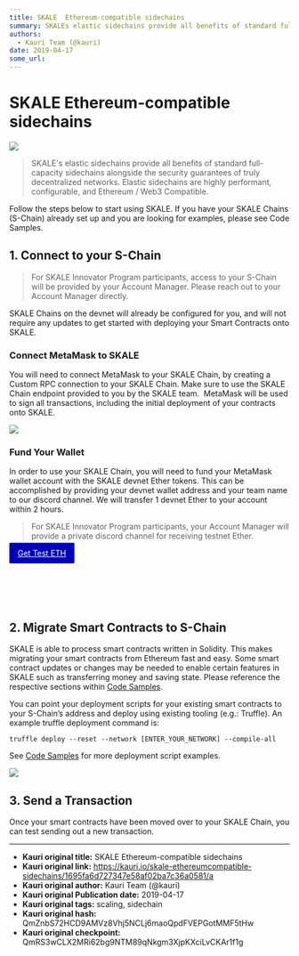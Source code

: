 ```yaml
---
title: SKALE  Ethereum-compatible sidechains
summary: SKALEs elastic sidechains provide all benefits of standard full-capacity sidechains alongside the security guarantees of truly decentralized networks. Elastic sidechains are highly performant, configurable, and Ethereum / Web3 Compatible. Follow the steps below to start using SKALE. If you have your SKALE Chains (S-Chain) already set up and you are looking for examples, please see Code Samples. 1. Connect to your S-Chain For SKALE Innovator Program participants, access to your S-Chain will be pr
authors:
  - Kauri Team (@kauri)
date: 2019-04-17
some_url: 
---
```


# SKALE  Ethereum-compatible sidechains

![](https://ipfs.infura.io/ipfs/QmYM6J6iRfCSU1YozYfv62xT2hB5wR5Bqqzs4UR6FK6jAK)


> SKALE's elastic sidechains provide all benefits of standard full-capacity sidechains alongside the security guarantees of truly decentralized networks. Elastic sidechains are highly performant, configurable, and Ethereum / Web3 Compatible. 

Follow the steps below to start using SKALE. If you have your SKALE Chains (S-Chain) already set up and you are looking for examples, please see Code Samples. 

## 1. Connect to your S-Chain

> For SKALE Innovator Program participants, access to your S-Chain will be provided by your Account Manager. Please reach out to your Account Manager directly.

SKALE Chains on the devnet will already be configured for you, and will not require any updates to get started with deploying your Smart Contracts onto SKALE. 

### Connect MetaMask to SKALE

You will need to connect MetaMask to your SKALE Chain, by creating a Custom RPC connection to your SKALE Chain. Make sure to use the SKALE Chain endpoint provided to you by the SKALE team.
‍
MetaMask will be used to sign all transactions, including the initial deployment of your contracts onto SKALE.

![](https://ipfs.infura.io/ipfs/QmPMx2w5e9gU9SywMGdbcgqBVAivr9PxSr7nQJJi2uruVP)

### Fund Your Wallet

In order to use your SKALE Chain, you will need to fund your MetaMask wallet account with the SKALE devnet Ether tokens. This can be accomplished by providing your devnet wallet address and your team name to our discord channel. We will transfer 1 devnet Ether to your account within 2 hours.

> For SKALE Innovator Program participants, your Account Manager will provide a private discord channel for receiving testnet Ether.

<div class="button-container" style="height: 100px;"><a href="https://discord.gg/vrtVXNt" data-w-id="350e333d-25e5-72c8-f5f1-ec950776d26c" target="_blank" class="button-docs w-button" style="border-color: rgb(0, 0, 181); background-color: rgb(0, 0, 181); transform: translate3d(0px, 0px, 0px) scale3d(1, 1, 1) rotateX(0deg) rotateY(0deg) rotateZ(0deg) skew(0deg, 0deg); transform-style: preserve-3d; border-radius: 2px; color: white!important; padding: 10px 15px 10px 15px">Get Test ETH</a></div>

## 2. Migrate Smart Contracts to S-Chain
SKALE is able to process smart contracts written in Solidity. This makes migrating your smart contracts from Ethereum fast and easy. Some smart contract updates or changes may be needed to enable certain features in SKALE such as transferring money and saving state. Please reference the respective sections within [Code Samples](https://developers.skalelabs.com/code-samples).

You can point your deployment scripts for your existing smart contracts to your S-Chain’s address and deploy using existing tooling (e.g.: Truffle). An example truffle deployment command is:
```
truffle deploy --reset --network [ENTER_YOUR_NETWORK] --compile-all
```
See [Code Samples](https://developers.skalelabs.com/code-samples) for more deployment script examples.

![](https://ipfs.infura.io/ipfs/QmXGFVF26dGd1pXyweks5CRAwzMp9nvkfX3gX64FHH4kQ8)
<br>
## 3. Send a Transaction
Once your smart contracts have been moved over to your SKALE Chain, you can test sending out a new transaction.


---

- **Kauri original title:** SKALE  Ethereum-compatible sidechains
- **Kauri original link:** https://kauri.io/skale-ethereumcompatible-sidechains/1695fa6d727347e58af02ba7c36a0581/a
- **Kauri original author:** Kauri Team (@kauri)
- **Kauri original Publication date:** 2019-04-17
- **Kauri original tags:** scaling, sidechain
- **Kauri original hash:** QmZnbS72HCD9AMVz8Vhj5NCLj6maoQpdFVEPGotMMF5tHw
- **Kauri original checkpoint:** QmRS3wCLX2MRi62bg9NTM89qNkgm3XjpKXciLvCKAr1f1g



